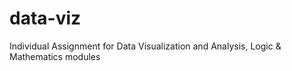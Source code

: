 # data-viz
Individual Assignment for Data Visualization and Analysis, Logic &amp; Mathematics modules
